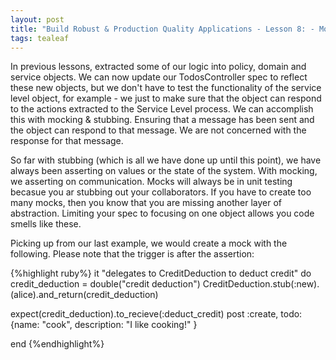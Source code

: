 ```yaml
---
layout: post
title: "Build Robust & Production Quality Applications - Lesson 8: - Mocking"
tags: tealeaf
---
```

In previous lessons, extracted some of our logic into policy, domain and service objects. We can now update our TodosController spec to reflect these new objects, but we don't have to test the functionality of the service level object, for example - we just to make sure that the object can respond to the actions extracted to the Service Level process. We can accomplish this with mocking & stubbing. Ensuring that a message has been sent and the object can respond to that message. We are not concerned with the response for that message.


So far with stubbing (which is all we have done up until this point), we have always been asserting on values or the state of the system. With mocking, we asserting on communication. Mocks will always be in unit testing becasue you ar stubbing out your collaborators. If you have to create too many mocks, then you know that you are missing another layer of abstraction. Limiting your spec to focusing on one object allows you code smells like these.

Picking up from our last example, we would create a mock with the following. Please note that the trigger is after the assertion:

{%highlight ruby%}
it "delegates to CreditDeduction to deduct credit" do
  credit_deduction = double("credit deduction")
  CreditDeduction.stub(:new).(alice).and_return(credit_deduction)

  expect(credit_deduction).to_recieve(:deduct_credit)
  post :create, todo: {name: "cook", description: "I like cooking!" }

end
{%endhighlight%}






